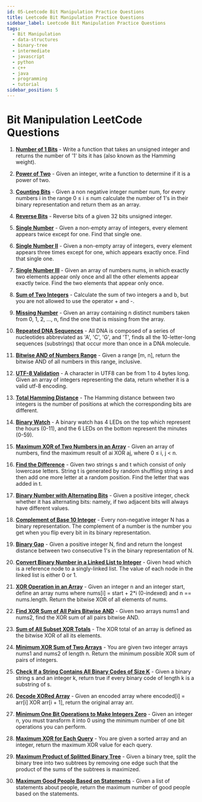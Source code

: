 ```yaml
---
id: 05-Leetcode Bit Manipulation Practice Questions
title: Leetcode Bit Manipulation Practice Questions
sidebar_label: Leetcode Bit Manipulation Practice Questions
tags:
  - Bit Manipulation
  - data-structures
  - binary-tree
  - intermediate
  - javascript
  - python
  - c++
  - java
  - programming
  - tutorial
sidebar_position: 5
---
```


# Bit Manipulation LeetCode Questions

1. **[Number of 1 Bits](https://leetcode.com/problems/number-of-1-bits/)** - Write a function that takes an unsigned integer and returns the number of '1' bits it has (also known as the Hamming weight).

2. **[Power of Two](https://leetcode.com/problems/power-of-two/)** - Given an integer, write a function to determine if it is a power of two.

3. **[Counting Bits](https://leetcode.com/problems/counting-bits/)** - Given a non negative integer number num, for every numbers i in the range 0 ≤ i ≤ num calculate the number of 1's in their binary representation and return them as an array.

4. **[Reverse Bits](https://leetcode.com/problems/reverse-bits/)** - Reverse bits of a given 32 bits unsigned integer.

5. **[Single Number](https://leetcode.com/problems/single-number/)** - Given a non-empty array of integers, every element appears twice except for one. Find that single one.

6. **[Single Number II](https://leetcode.com/problems/single-number-ii/)** - Given a non-empty array of integers, every element appears three times except for one, which appears exactly once. Find that single one.

7. **[Single Number III](https://leetcode.com/problems/single-number-iii/)** - Given an array of numbers nums, in which exactly two elements appear only once and all the other elements appear exactly twice. Find the two elements that appear only once.

8. **[Sum of Two Integers](https://leetcode.com/problems/sum-of-two-integers/)** - Calculate the sum of two integers a and b, but you are not allowed to use the operator + and -.

9. **[Missing Number](https://leetcode.com/problems/missing-number/)** - Given an array containing n distinct numbers taken from 0, 1, 2, ..., n, find the one that is missing from the array.

10. **[Repeated DNA Sequences](https://leetcode.com/problems/repeated-dna-sequences/)** - All DNA is composed of a series of nucleotides abbreviated as 'A', 'C', 'G', and 'T', finds all the 10-letter-long sequences (substrings) that occur more than once in a DNA molecule.

11. **[Bitwise AND of Numbers Range](https://leetcode.com/problems/bitwise-and-of-numbers-range/)** - Given a range [m, n], return the bitwise AND of all numbers in this range, inclusive.

12. **[UTF-8 Validation](https://leetcode.com/problems/utf-8-validation/)** - A character in UTF8 can be from 1 to 4 bytes long. Given an array of integers representing the data, return whether it is a valid utf-8 encoding.

13. **[Total Hamming Distance](https://leetcode.com/problems/total-hamming-distance/)** - The Hamming distance between two integers is the number of positions at which the corresponding bits are different.

14. **[Binary Watch](https://leetcode.com/problems/binary-watch/)** - A binary watch has 4 LEDs on the top which represent the hours (0-11), and the 6 LEDs on the bottom represent the minutes (0-59).

15. **[Maximum XOR of Two Numbers in an Array](https://leetcode.com/problems/maximum-xor-of-two-numbers-in-an-array/)** - Given an array of numbers, find the maximum result of ai XOR aj, where 0 ≤ i, j < n.

16. **[Find the Difference](https://leetcode.com/problems/find-the-difference/)** - Given two strings s and t which consist of only lowercase letters. String t is generated by random shuffling string s and then add one more letter at a random position. Find the letter that was added in t.

17. **[Binary Number with Alternating Bits](https://leetcode.com/problems/binary-number-with-alternating-bits/)** - Given a positive integer, check whether it has alternating bits: namely, if two adjacent bits will always have different values.

18. **[Complement of Base 10 Integer](https://leetcode.com/problems/complement-of-base-10-integer/)** - Every non-negative integer N has a binary representation. The complement of a number is the number you get when you flip every bit in its binary representation.

19. **[Binary Gap](https://leetcode.com/problems/binary-gap/)** - Given a positive integer N, find and return the longest distance between two consecutive 1's in the binary representation of N.

20. **[Convert Binary Number in a Linked List to Integer](https://leetcode.com/problems/convert-binary-number-in-a-linked-list-to-integer/)** - Given head which is a reference node to a singly-linked list. The value of each node in the linked list is either 0 or 1.

21. **[XOR Operation in an Array](https://leetcode.com/problems/xor-operation-in-an-array/)** - Given an integer n and an integer start, define an array nums where nums[i] = start + 2\*i (0-indexed) and n == nums.length. Return the bitwise XOR of all elements of nums.

22. **[Find XOR Sum of All Pairs Bitwise AND](https://leetcode.com/problems/find-xor-sum-of-all-pairs-bitwise-and/)** - Given two arrays nums1 and nums2, find the XOR sum of all pairs bitwise AND.

23. **[Sum of All Subset XOR Totals](https://leetcode.com/problems/sum-of-all-subset-xor-totals/)** - The XOR total of an array is defined as the bitwise XOR of all its elements.

24. **[Minimum XOR Sum of Two Arrays](https://leetcode.com/problems/minimum-xor-sum-of-two-arrays/)** - You are given two integer arrays nums1 and nums2 of length n. Return the minimum possible XOR sum of pairs of integers.

25. **[Check If a String Contains All Binary Codes of Size K](https://leetcode.com/problems/check-if-a-string-contains-all-binary-codes-of-size-k/)** - Given a binary string s and an integer k, return true if every binary code of length k is a substring of s.

26. **[Decode XORed Array](https://leetcode.com/problems/decode-xored-array/)** - Given an encoded array where encoded[i] = arr[i] XOR arr[i + 1], return the original array arr.

27. **[Minimum One Bit Operations to Make Integers Zero](https://leetcode.com/problems/minimum-one-bit-operations-to-make-integers-zero/)** - Given an integer n, you must transform it into 0 using the minimum number of one bit operations you can perform.

28. **[Maximum XOR for Each Query](https://leetcode.com/problems/maximum-xor-for-each-query/)** - You are given a sorted array and an integer, return the maximum XOR value for each query.

29. **[Maximum Product of Splitted Binary Tree](https://leetcode.com/problems/maximum-product-of-splitted-binary-tree/)** - Given a binary tree, split the binary tree into two subtrees by removing one edge such that the product of the sums of the subtrees is maximized.

30. **[Maximum Good People Based on Statements](https://leetcode.com/problems/maximum-good-people-based-on-statements/)** - Given a list of statements about people, return the maximum number of good people based on the statements.
